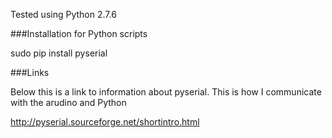 Tested using Python 2.7.6

###Installation for Python scripts

sudo pip install pyserial


###Links

Below this is a link to information about pyserial. This is how I communicate with the arudino and Python

http://pyserial.sourceforge.net/shortintro.html

